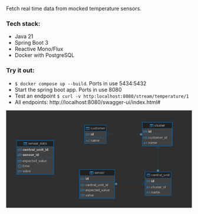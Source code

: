 Fetch real time data from mocked temperature sensors.
### Tech stack:
- Java 21
- Spring Boot 3
- Reactive Mono/Flux
- Docker with PostgreSQL

### Try it out:
- `$ docker compose up --build`. Ports in use 5434:5432
- Start the spring boot app. Ports in use 8080
- Test an endpoint `$ curl -v http:localhost:8080/stream/temperature/1`
- All endpoints: http://localhost:8080/swagger-ui/index.html#

![ER-diagram](src/main/resources/static/images/er_diagram.png)